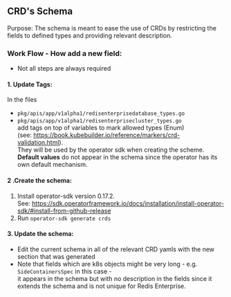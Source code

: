 ## CRD's Schema<br/>


Purpose:
The schema is meant to ease the use of CRDs by restricting the fields to defined types and providing relevant description.


### Work Flow - How add a new field:
* Not all steps are always required

#### 1. Update Tags:
In the files 
+ `pkg/apis/app/v1alpha1/redisenterprisedatabase_types.go`<br/>
+ `pkg/apis/app/v1alpha1/redisenterprisecluster_types.go`<br/>
add tags on top of variables to mark allowed types (Enum)<br/>
(see: https://book.kubebuilder.io/reference/markers/crd-validation.html).<br/>
They will be used by the operator sdk when creating the scheme.<br/>
**Default values** do not appear in the schema since the operator has its own default mechanism.


#### 2 .Create the schema:
1) Install operator-sdk version 0.17.2.<br/> 
See: https://sdk.operatorframework.io/docs/installation/install-operator-sdk/#install-from-github-release
2) Run `operator-sdk generate crds`

#### 3. Update the schema:
- Edit the current schema in all of the relevant CRD yamls with the new section that was generated<br/>
- Note that fields which are k8s objects might be very long - e.g. `SideContainersSpec`
in this case -<br/>it appears in the schema but with no description in the fields since it extends the schema and is not unique for Redis Enterprise. 

